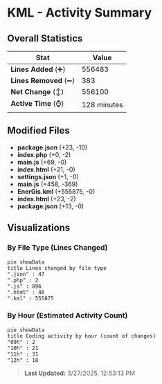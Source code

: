# KML - Activity Summary 

## Overall Statistics

| Stat                   | Value                                                             |
| ---------------------- | ----------------------------------------------------------------- |
| **Lines Added** (➕)   | 556483                                          |
| **Lines Removed** (➖) | 383                                        |
| **Net Change** (↕)    | 556100                |
| **Active Time** (⌚)   | 128 minutes |


## Modified Files
- **package.json** (+23, -10)
- **index.php** (+0, -2)
- **main.js** (+69, -0)
- **index.html** (+21, -0)
- **settings.json** (+1, -0)
- **main.js** (+458, -369)
- **EnerGis.kml** (+555875, -0)
- **index.html** (+23, -2)
- **package.json** (+13, -0)

## Visualizations

### By File Type (Lines Changed)

```mermaid
pie showData
title Lines changed by file type
".json" : 47
".php" : 2
".js" : 896
".html" : 46
".kml" : 555875
```

### By Hour (Estimated Activity Count)

```mermaid
pie showData
title Coding activity by hour (count of changes)
"09h" : 2
"10h" : 21
"11h" : 31
"12h" : 18
```


> **Last Updated:** 3/27/2025, 12:53:13 PM